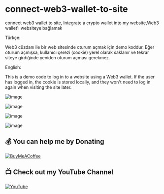 # connect-web3-wallet-to-site
connect web3 wallet to site, Integrate a crypto wallet into my website,Web3 wallet'ı websiteye bağlamak


Türkçe:

Web3 cüzdanı ile bir web sitesinde oturum açmak için demo koddur. Eğer oturum açmışsa, kullanıcı çerezi (cookie) yerel olarak saklanır ve tekrar siteye girdiğinde yeniden oturum açması gerekmez.

English:

This is a demo code to log in to a website using a Web3 wallet. If the user has logged in, the cookie is stored locally, and they won't need to log in again when visiting the site later.


![image](https://github.com/user-attachments/assets/c1d0009b-01a5-4206-bc1f-3b7b5d84dfda)


![image](https://github.com/user-attachments/assets/5a9b8713-dd64-484f-b33d-9c281124bc9c)

![image](https://github.com/user-attachments/assets/74e4774f-3b92-4460-b16b-2a31e096cde2)

![image](https://github.com/user-attachments/assets/4234f49e-c6e4-48a5-87a5-4295f96b2e82)




## 💰 You can help me by Donating

[![BuyMeACoffee](https://img.shields.io/badge/Buy%20Me%20a%20Coffee-ffdd00?style=for-the-badge&logo=buy-me-a-coffee&logoColor=black)](https://buymeacoffee.com/handeveloper1)

## 📺 Check out my YouTube Channel

[![YouTube](https://img.shields.io/badge/YouTube-%23FF0000.svg?style=for-the-badge&logo=youtube&logoColor=white)](https://www.youtube.com/@handeveloper1)
